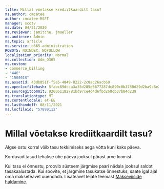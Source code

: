 ```yaml
---
title: Millal võetakse krediitkaardilt tasu?
ms.author: cmcatee
author: cmcatee-MSFT
manager: scotv
ms.date: 04/21/2020
ms.reviewer: jamitche, jmueller
ms.audience: Admin
ms.topic: article
ms.service: o365-administration
ROBOTS: NOINDEX, NOFOLLOW
localization_priority: Normal
ms.collection: Adm_O365
ms.custom:
- commerce_billing
- "446"
- "1500018"
ms.assetid: 43db851f-f5e5-4849-8222-2c8ac26acb60
ms.openlocfilehash: 5fabc89dcca3a35d285e5677287dc890c0b3788d29d2ba9c8e2c106fd5672fc5
ms.sourcegitcommit: 920051182781bd97ce4d4d6fbd268cb37b84d239
ms.translationtype: MT
ms.contentlocale: et-EE
ms.lasthandoff: 08/11/2021
ms.locfileid: "57899112"
---
```

# <a name="when-is-my-credit-card-charged"></a>Millal võetakse krediitkaardilt tasu?

Algse ostu korral võib tasu tekkimiseks aega võtta kuni kaks päeva.
  
Korduvad tasud tehakse ühe päeva jooksul pärast arve loomist.
  
Kui tasu ei õnnestu, proovib süsteem järgmise paari nädala jooksul saldot tasakaalustada. Kui soovite, et järgmine tasukatse õnnestuks, saate igal ajal oma makseteavet uuendada. Lisateavet leiate teemast [Makseviiside haldamine](https://docs.microsoft.com/microsoft-365/commerce/billing-and-payments/manage-payment-methods).